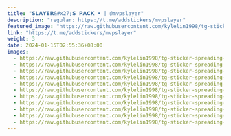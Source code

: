 ```yaml
---
title: "𝗦𝗟𝗔𝗬𝗘𝗥&#x27;𝗦 𝗣𝗔𝗖𝗞 • | @mvpslayer"
description: "regular: https://t.me/addstickers/mvpslayer"
featured_image: "https://raw.githubusercontent.com/kylelin1998/tg-sticker-spreading-worldwide-images/main/img/ce1d6ea8-7edb-47a4-be7b-70e39f17a1f4.jpg"
link: "https://t.me/addstickers/mvpslayer"
weight: 3
date: 2024-01-15T02:55:36+08:00
images:
  - https://raw.githubusercontent.com/kylelin1998/tg-sticker-spreading-worldwide-images/main/img/ce1d6ea8-7edb-47a4-be7b-70e39f17a1f4.jpg
  - https://raw.githubusercontent.com/kylelin1998/tg-sticker-spreading-worldwide-images/main/img/90916d8b-4bec-46ed-ab11-285d37b7d8c3.jpg
  - https://raw.githubusercontent.com/kylelin1998/tg-sticker-spreading-worldwide-images/main/img/f8b67b3b-998d-47d2-9065-f200411dc07f.jpg
  - https://raw.githubusercontent.com/kylelin1998/tg-sticker-spreading-worldwide-images/main/img/6ec9f809-8dde-4c9d-bf25-0ab0e9183433.jpg
  - https://raw.githubusercontent.com/kylelin1998/tg-sticker-spreading-worldwide-images/main/img/aed91a67-268d-45b8-a7ea-ced07ee2d6ee.jpg
  - https://raw.githubusercontent.com/kylelin1998/tg-sticker-spreading-worldwide-images/main/img/c85134e9-c933-4afb-88fd-10729784f8cd.jpg
  - https://raw.githubusercontent.com/kylelin1998/tg-sticker-spreading-worldwide-images/main/img/5e444ac5-a7a5-4792-9d81-060d197dc7e7.jpg
  - https://raw.githubusercontent.com/kylelin1998/tg-sticker-spreading-worldwide-images/main/img/a296e94e-745c-486d-a7fc-18ffc196fe8a.jpg
  - https://raw.githubusercontent.com/kylelin1998/tg-sticker-spreading-worldwide-images/main/img/68f50fc8-fd52-484d-b776-76fd15d1a823.jpg
  - https://raw.githubusercontent.com/kylelin1998/tg-sticker-spreading-worldwide-images/main/img/aa649057-c85e-4b3c-8a74-69ae9d55e1b8.jpg
  - https://raw.githubusercontent.com/kylelin1998/tg-sticker-spreading-worldwide-images/main/img/52883df4-f316-4202-8ce6-3c1b0fdc1475.jpg
---
```

